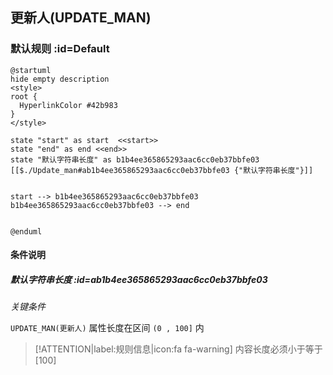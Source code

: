 ## 更新人(UPDATE_MAN) <!-- {docsify-ignore-all} -->

   

### 默认规则 :id=Default

```plantuml
@startuml
hide empty description
<style>
root {
  HyperlinkColor #42b983
}
</style>

state "start" as start  <<start>>
state "end" as end <<end>>
state "默认字符串长度" as b1b4ee365865293aac6cc0eb37bbfe03 [[$./Update_man#ab1b4ee365865293aac6cc0eb37bbfe03 {"默认字符串长度"}]]


start --> b1b4ee365865293aac6cc0eb37bbfe03 
b1b4ee365865293aac6cc0eb37bbfe03 --> end 


@enduml
```

#### 条件说明

##### 默认字符串长度 :id=ab1b4ee365865293aac6cc0eb37bbfe03


*关键条件*


`UPDATE_MAN(更新人)` 属性长度在区间 `(0 , 100]` 内

> [!ATTENTION|label:规则信息|icon:fa fa-warning]
> 内容长度必须小于等于[100]







